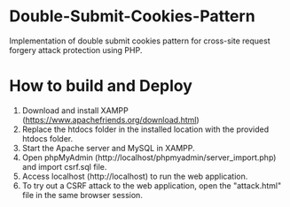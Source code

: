 # Double-Submit-Cookies-Pattern
Implementation of double submit cookies pattern for cross-site request forgery attack protection using PHP.

# How to build and Deploy
1. Download and install XAMPP (https://www.apachefriends.org/download.html)
2. Replace the htdocs folder in the installed location with the provided htdocs folder.
3. Start the Apache server and MySQL in XAMPP.
4. Open phpMyAdmin (http://localhost/phpmyadmin/server_import.php) and import csrf.sql file.
5. Access localhost (http://localhost) to run the web application.
6. To try out a CSRF attack to the web application, open the "attack.html" file in the same browser session.
